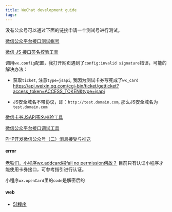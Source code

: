 ```yaml
---
title: WeChat development guide
tags:
---
```


没有公众号可以通过下面的链接申请一个测试号进行测试。

[微信公众平台接口测试帐号](https://mp.weixin.qq.com/debug/cgi-bin/sandbox?t=sandbox/login)

[微信 JS 接口签名校验工具](https://mp.weixin.qq.com/debug/cgi-bin/sandbox?t=jsapisign)

调用`wx.config`配置，我打开网页遇到了`config:invalid signature`错误，可能的解决办法：

- 获取`ticket`, 注意`type=jsapi`, 我因为测试卡券写死成了`wx_card` https://api.weixin.qq.com/cgi-bin/ticket/getticket?access_token=ACCESS_TOKEN&type=jsapi 

- JS安全域名不带协议，即：`http://test.domain.com`, 那么JS安全域名为`test.domain.com`


[微信卡券JSAPI签名校验工具](https://mp.weixin.qq.com/debug/cgi-bin/sandbox?t=cardsign)

[微信公众平台接口调试工具](https://mp.weixin.qq.com/debug/)


[PHP开发微信公众号（二）消息接受与推送](https://www.cnblogs.com/myIvan/p/7228888.html)

#### error

[老铁们，小程序wx.addcard报fail no permission何故？](http://html51.com/info-1360-1/)
目前只有认证小程序才能使用卡券接口，可参考指引进行认证。

小程序`wx.openCard`里的`code`是解密后的


#### web

- [51程序](http://html51.com)